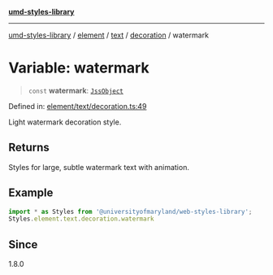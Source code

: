 [**umd-styles-library**](../../../../../../README.md)

***

[umd-styles-library](../../../../../../modules.md) / [element](../../../../../README.md) / [text](../../../README.md) / [decoration](../README.md) / watermark

# Variable: watermark

> `const` **watermark**: [`JssObject`](../../../../../../utilities/namespaces/transform/type-aliases/JssObject.md)

Defined in: [element/text/decoration.ts:49](https://github.com/UMD-Digital/design-system/blob/ed6189804bf5f4c4fcbe5325b54aac33ac48d614/packages/styles/source/element/text/decoration.ts#L49)

Light watermark decoration style.

## Returns

Styles for large, subtle watermark text with animation.

## Example

```typescript
import * as Styles from '@universityofmaryland/web-styles-library';
Styles.element.text.decoration.watermark
```

## Since

1.8.0
